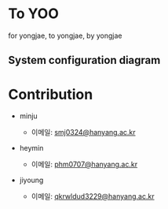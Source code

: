 # To YOO
for yongjae, to yongjae, by yongjae

## System configuration diagram

# Contribution
- minju
  - 이메일: [smj0324@hanyang.ac.kr](mailto:smj0324@hanyang.ac.kr)
    
- heymin
  - 이메일: [phm0707@hanyang.ac.kr](mailto:phm0707@hanyang.ac.kr)

- jiyoung
  - 이메일: [qkrwldud3229@hanyang.ac.kr](mailto:qkrwldud3229@hanyang.ac.kr)

